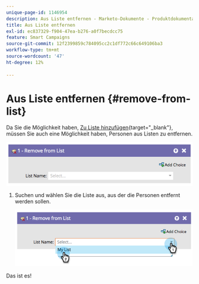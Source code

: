 ```yaml
---
unique-page-id: 1146954
description: Aus Liste entfernen - Marketo-Dokumente - Produktdokumentation
title: Aus Liste entfernen
exl-id: ec837329-f904-47ea-b276-a0f7becdcc75
feature: Smart Campaigns
source-git-commit: 12f2399859c784095cc2c1df772c66c649106ba3
workflow-type: tm+mt
source-wordcount: '47'
ht-degree: 12%

---
```


# Aus Liste entfernen {#remove-from-list}

Da Sie die Möglichkeit haben, [Zu Liste hinzufügen](/help/marketo/product-docs/core-marketo-concepts/smart-campaigns/flow-actions/add-to-list.md){target="_blank"}, müssen Sie auch eine Möglichkeit haben, Personen aus Listen zu entfernen.

![](assets/remove-from-list-1.png)

1. Suchen und wählen Sie die Liste aus, aus der die Personen entfernt werden sollen.

   ![](assets/remove-from-list-2.png)

Das ist es!

